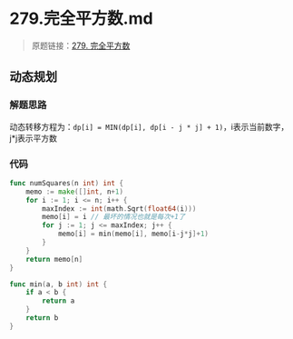 # 279.完全平方数.md

> 原题链接：[279. 完全平方数](https://leetcode-cn.com/problems/perfect-squares/)

## 动态规划
### 解题思路
动态转移方程为：``dp[i] = MIN(dp[i], dp[i - j * j] + 1)``，i表示当前数字，j*j表示平方数
### 代码
```go
func numSquares(n int) int {
	memo := make([]int, n+1)
	for i := 1; i <= n; i++ {
		maxIndex := int(math.Sqrt(float64(i)))
		memo[i] = i // 最坏的情况也就是每次+1了
		for j := 1; j <= maxIndex; j++ {
			memo[i] = min(memo[i], memo[i-j*j]+1)
		}
	}
	return memo[n]
}

func min(a, b int) int {
	if a < b {
		return a
	}
	return b
}
```
